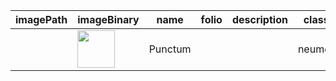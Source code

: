 | imagePath | imageBinary | name | folio | description | classification | width | mei | dob | project |
| --------- | ----------- | ---- | ----- | ----------- | -------------- | ----- | --- | --- | ------- | 
|  | <img src="images/punctum_AQ.jpg" width="60"/> | Punctum | | | neume.punctum | 1 | `<neume>`<br/>&nbsp;&nbsp;&nbsp;&nbsp;`<nc/>`<br/>`</neume>` | | |

